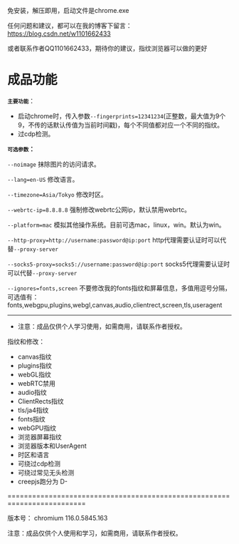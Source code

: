 免安装，解压即用，启动文件是chrome.exe

任何问题和建议，都可以在我的博客下留言：https://blog.csdn.net/w1101662433

或者联系作者QQ1101662433，期待你的建议，指纹浏览器可以做的更好


# 成品功能

**`主要功能`**：
- 启动chrome时，传入参数`--fingerprints=12341234`(正整数，最大值为9个9，不传的话默认传值为当前时间戳)，每个不同值都对应一个不同的指纹。
- 过cdp检测。

**`可选参数`：**

`--noimage` 抹除图片的访问请求。

`--lang=en-US` 修改语言。

`--timezone=Asia/Tokyo` 修改时区。

`--webrtc-ip=8.8.8.8` 强制修改webrtc公网ip，默认禁用webrtc。

`--platform=mac` 模拟其他操作系统。目前可选mac，linux，win。默认为win。

`--http-proxy=http://username:password@ip:port`  http代理需要认证时可以代替`--proxy-server`

`--socks5-proxy=socks5://username:password@ip:port`  socks5代理需要认证时可以代替`--proxy-server`

`--ignores=fonts,screen` 不要修改我的fonts指纹和屏幕信息，多值用逗号分隔，可选值有：fonts,webgpu,plugins,webgl,canvas,audio,clientrect,screen,tls,useragent

----

- 注意：成品仅供个人学习使用，如需商用，请联系作者授权。




指纹和修改：
- canvas指纹
- plugins指纹
- webGL指纹
- webRTC禁用
- audio指纹
- ClientRects指纹
- tls/ja4指纹
- fonts指纹
- webGPU指纹
- 浏览器屏幕指纹
- 浏览器版本和UserAgent
- 时区和语言
- 可绕过cdp检测
- 可绕过常见无头检测
- creepjs跑分为 D-

=========================================================================

版本号：
chromium 116.0.5845.163

注意：成品仅供个人使用和学习，如需商用，请联系作者授权。
